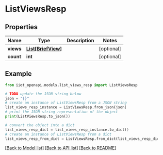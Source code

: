 # ListViewsResp


## Properties

Name | Type | Description | Notes
------------ | ------------- | ------------- | -------------
**views** | [**List[BriefView]**](BriefView.md) |  | [optional] 
**count** | **int** |  | [optional] 

## Example

```python
from iiot_openapi.models.list_views_resp import ListViewsResp

# TODO update the JSON string below
json = "{}"
# create an instance of ListViewsResp from a JSON string
list_views_resp_instance = ListViewsResp.from_json(json)
# print the JSON string representation of the object
print(ListViewsResp.to_json())

# convert the object into a dict
list_views_resp_dict = list_views_resp_instance.to_dict()
# create an instance of ListViewsResp from a dict
list_views_resp_from_dict = ListViewsResp.from_dict(list_views_resp_dict)
```
[[Back to Model list]](../README.md#documentation-for-models) [[Back to API list]](../README.md#documentation-for-api-endpoints) [[Back to README]](../README.md)


